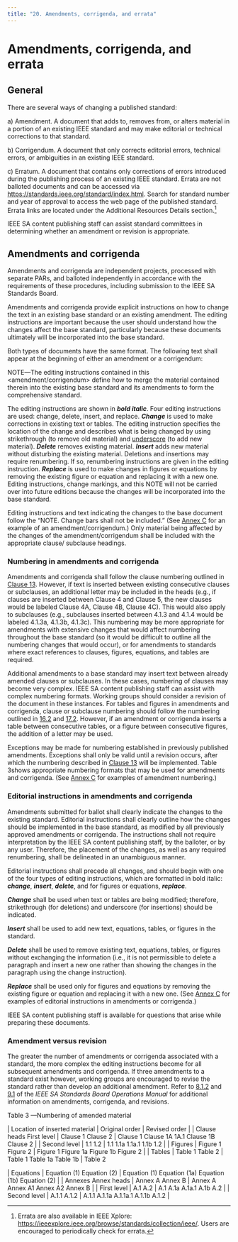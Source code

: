 ```yaml
---
title: "20. Amendments, corrigenda, and errata"
---
```


# Amendments, corrigenda, and errata

## General

There are several ways of changing a published standard:

  a) Amendment. A document that adds to, removes from, or alters material in a portion of an existing IEEE standard and may make editorial or technical corrections to that standard.

  b) Corrigendum. A document that only corrects editorial errors, technical errors, or ambiguities in an existing IEEE standard.

  c) Erratum. A document that contains only corrections of errors introduced during the publishing process of an existing IEEE standard. Errata are not balloted documents and can be accessed via https://standards.ieee.org/standard/index.html. Search for standard number and year of approval to access the web page of the published standard. Errata links are located under the Additional Resources Details section.[^errata]

IEEE SA content publishing staff can assist standard committees in determining whether an amendment or revision is appropriate.

[^errata]: Errata are also available in IEEE Xplore: https://ieeexplore.ieee.org/browse/standards/collection/ieee/. Users are encouraged to periodically check for errata.

## Amendments and corrigenda

Amendments and corrigenda are independent projects, processed with separate PARs, and balloted independently in accordance with the requirements of these procedures, including submission to the IEEE SA Standards Board.

Amendments and corrigenda provide explicit instructions on how to change the text in an existing base standard or an existing amendment. The editing instructions are important because the user should understand how the changes affect the base standard, particularly because these documents ultimately will be incorporated into the base standard.

Both types of documents have the same format. The following text shall appear at the beginning of either an amendment or a corrigendum:

  NOTE—The editing instructions contained in this \<amendment/corrigendum\> define how to merge the material contained therein into the existing base standard and its amendments to form the comprehensive standard.

  The editing instructions are shown in __*bold italic*__. Four editing instructions are used: change, delete, insert, and replace. __*Change*__ is used to make corrections in existing text or tables. The editing instruction specifies the location of the change and describes what is being changed by using strikethrough (to remove old material) and <ins>underscore</ins> (to add new material). __*Delete*__ removes existing material. __*Insert*__ adds new material without disturbing the existing material. Deletions and insertions may require renumbering. If so, renumbering instructions are given in the editing instruction. __*Replace*__ is used to make changes in figures or equations by removing the existing figure or equation and replacing it with a new one. Editing instructions, change markings, and this NOTE will not be carried over into future editions because the changes will be incorporated into the base standard.

Editing instructions and text indicating the changes to the base document follow the “NOTE. Change bars shall not be included.” (See [Annex C]() for an example of an amendment/corrigendum.) Only material being affected by the changes of the amendment/corrigendum shall be included with the appropriate clause/ subclause headings.

### Numbering in amendments and corrigenda

Amendments and corrigenda shall follow the clause numbering outlined in [Clause 13](). However, if text is inserted between existing consecutive clauses or subclauses, an additional letter may be included in the heads (e.g., if clauses are inserted between Clause 4 and Clause 5, the new clauses would be labeled Clause 4A, Clause 4B, Clause 4C). This would also apply to subclauses (e.g., subclauses inserted between 4.1.3 and 4.1.4 would be labeled 4.1.3a, 4.1.3b, 4.1.3c). This numbering may be more appropriate for amendments with extensive changes that would affect numbering throughout the base standard (so it would be difficult to outline all the numbering changes that would occur), or for amendments to standards where exact references to clauses, figures, equations, and tables are required.

Additional amendments to a base standard may insert text between already amended clauses or subclauses. In these cases, numbering of clauses may become very complex. IEEE SA content publishing staff can assist with complex numbering formats. Working groups should consider a revision of the document in these instances. For tables and figures in amendments and corrigenda, clause or subclause numbering should follow the numbering outlined in [16.2]() and [17.2](). However, if an amendment or corrigenda inserts a table between consecutive tables, or a figure between consecutive figures, the addition of a letter may be used.

Exceptions may be made for numbering established in previously published amendments. Exceptions shall only be valid until a revision occurs, after which the numbering described in [Clause 13]() will be implemented. Table 3shows appropriate numbering formats that may be used for amendments and corrigenda. (See [Annex C]() for examples of amendment numbering.)

### Editorial instructions in amendments and corrigenda

Amendments submitted for ballot shall clearly indicate the changes to the existing standard. Editorial instructions shall clearly outline how the changes should be implemented in the base standard, as modified by all previously approved amendments or corrigenda. The instructions shall not require interpretation by the IEEE SA content publishing staff, by the balloter, or by any user. Therefore, the placement of the changes, as well as any required renumbering, shall be delineated in an unambiguous manner.

Editorial instructions shall precede all changes, and should begin with one of the four types of editing instructions, which are formatted in bold italic: __*change*__, __*insert*__, __*delete*__, and for figures or equations, __*replace*__.

__*Change*__ shall be used when text or tables are being modified; therefore, strikethrough (for deletions) and underscore (for insertions) should be indicated.

__*Insert*__ shall be used to add new text, equations, tables, or figures in the standard.

__*Delete*__ shall be used to remove existing text, equations, tables, or figures without exchanging the information (i.e., it is not permissible to delete a paragraph and insert a new one rather than showing the changes in the paragraph using the change instruction).

__*Replace*__ shall be used only for figures and equations by removing the existing figure or equation and replacing it with a new one. (See [Annex C]() for examples of editorial instructions in amendments or corrigenda.)

IEEE SA content publishing staff is available for questions that arise while preparing these documents.

### Amendment versus revision

The greater the number of amendments or corrigenda associated with a standard, the more complex the editing instructions become for all subsequent amendments and corrigenda. If three amendments to a standard exist however, working groups are encouraged to revise the standard rather than develop an additional amendment. Refer to [8.1.2]() and [9.1]() of the *IEEE SA Standards Board Operations Manual* for additional information on amendments, corrigenda, and revisions.

Table 3 —Numbering of amended material

| Location of inserted material | Original order | Revised order |
| Clause heads First level | Clause 1 Clause 2 | Clause 1 Clause 1A 1A.1 Clause 1B Clause 2 |
|  Second level | 1.1 1.2 | 1.1 1.1a 1.1a.1 1.1b 1.2 |
| Figures | Figure 1 Figure 2 | Figure 1 Figure 1a Figure 1b Figure 2 |
| Tables | Table 1 Table 2 | Table 1 Table 1a Table 1b | Table 2

| Equations | Equation (1) Equation (2) | Equation (1) Equation (1a) Equation (1b) Equation (2) |
| Annexes Annex heads | Annex A Annex B | Annex A  Annex A1 Annex A2 Annex B |
| First level | A.1 A.2 | A.1 A.1a A.1a.1 A.1b A.2 |
| Second level | A.1.1 A.1.2 | A.1.1 A.1.1a A.1.1a.1 A.1.1b A.1.2 |


